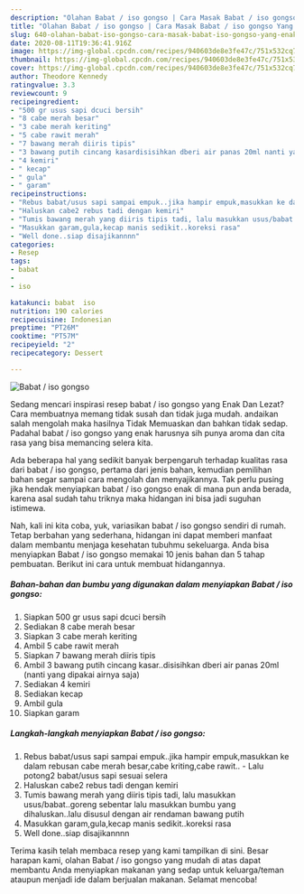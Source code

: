 ```yaml
---
description: "Olahan Babat / iso gongso | Cara Masak Babat / iso gongso Yang Enak Dan Lezat"
title: "Olahan Babat / iso gongso | Cara Masak Babat / iso gongso Yang Enak Dan Lezat"
slug: 640-olahan-babat-iso-gongso-cara-masak-babat-iso-gongso-yang-enak-dan-lezat
date: 2020-08-11T19:36:41.916Z
image: https://img-global.cpcdn.com/recipes/940603de8e3fe47c/751x532cq70/babat-iso-gongso-foto-resep-utama.jpg
thumbnail: https://img-global.cpcdn.com/recipes/940603de8e3fe47c/751x532cq70/babat-iso-gongso-foto-resep-utama.jpg
cover: https://img-global.cpcdn.com/recipes/940603de8e3fe47c/751x532cq70/babat-iso-gongso-foto-resep-utama.jpg
author: Theodore Kennedy
ratingvalue: 3.3
reviewcount: 9
recipeingredient:
- "500 gr usus sapi dcuci bersih"
- "8 cabe merah besar"
- "3 cabe merah keriting"
- "5 cabe rawit merah"
- "7 bawang merah diiris tipis"
- "3 bawang putih cincang kasardisisihkan dberi air panas 20ml nanti yang dipakai airnya saja"
- "4 kemiri"
- " kecap"
- " gula"
- " garam"
recipeinstructions:
- "Rebus babat/usus sapi sampai empuk..jika hampir empuk,masukkan ke dalam rebusan cabe merah besar,cabe kriting,cabe rawit.. Lalu potong2 babat/usus sapi sesuai selera"
- "Haluskan cabe2 rebus tadi dengan kemiri"
- "Tumis bawang merah yang diiris tipis tadi, lalu masukkan usus/babat..goreng sebentar lalu masukkan bumbu yang dihaluskan..lalu disusul dengan air rendaman bawang putih"
- "Masukkan garam,gula,kecap manis sedikit..koreksi rasa"
- "Well done..siap disajikannnn"
categories:
- Resep
tags:
- babat
- 
- iso

katakunci: babat  iso 
nutrition: 190 calories
recipecuisine: Indonesian
preptime: "PT26M"
cooktime: "PT57M"
recipeyield: "2"
recipecategory: Dessert

---
```



![Babat / iso gongso](https://img-global.cpcdn.com/recipes/940603de8e3fe47c/751x532cq70/babat-iso-gongso-foto-resep-utama.jpg)

Sedang mencari inspirasi resep babat / iso gongso yang Enak Dan Lezat? Cara membuatnya memang tidak susah dan tidak juga mudah. andaikan salah mengolah maka hasilnya Tidak Memuaskan dan bahkan tidak sedap. Padahal babat / iso gongso yang enak harusnya sih punya aroma dan cita rasa yang bisa memancing selera kita.



Ada beberapa hal yang sedikit banyak berpengaruh terhadap kualitas rasa dari babat / iso gongso, pertama dari jenis bahan, kemudian pemilihan bahan segar sampai cara mengolah dan menyajikannya. Tak perlu pusing jika hendak menyiapkan babat / iso gongso enak di mana pun anda berada, karena asal sudah tahu triknya maka hidangan ini bisa jadi suguhan istimewa.


Nah, kali ini kita coba, yuk, variasikan babat / iso gongso sendiri di rumah. Tetap berbahan yang sederhana, hidangan ini dapat memberi manfaat dalam membantu menjaga kesehatan tubuhmu sekeluarga. Anda bisa menyiapkan Babat / iso gongso memakai 10 jenis bahan dan 5 tahap pembuatan. Berikut ini cara untuk membuat hidangannya.

<!--inarticleads1-->

##### Bahan-bahan dan bumbu yang digunakan dalam menyiapkan Babat / iso gongso:

1. Siapkan 500 gr usus sapi dcuci bersih
1. Sediakan 8 cabe merah besar
1. Siapkan 3 cabe merah keriting
1. Ambil 5 cabe rawit merah
1. Siapkan 7 bawang merah diiris tipis
1. Ambil 3 bawang putih cincang kasar..disisihkan dberi air panas 20ml (nanti yang dipakai airnya saja)
1. Sediakan 4 kemiri
1. Sediakan  kecap
1. Ambil  gula
1. Siapkan  garam




<!--inarticleads2-->

##### Langkah-langkah menyiapkan Babat / iso gongso:

1. Rebus babat/usus sapi sampai empuk..jika hampir empuk,masukkan ke dalam rebusan cabe merah besar,cabe kriting,cabe rawit.. - Lalu potong2 babat/usus sapi sesuai selera
1. Haluskan cabe2 rebus tadi dengan kemiri
1. Tumis bawang merah yang diiris tipis tadi, lalu masukkan usus/babat..goreng sebentar lalu masukkan bumbu yang dihaluskan..lalu disusul dengan air rendaman bawang putih
1. Masukkan garam,gula,kecap manis sedikit..koreksi rasa
1. Well done..siap disajikannnn




Terima kasih telah membaca resep yang kami tampilkan di sini. Besar harapan kami, olahan Babat / iso gongso yang mudah di atas dapat membantu Anda menyiapkan makanan yang sedap untuk keluarga/teman ataupun menjadi ide dalam berjualan makanan. Selamat mencoba!
